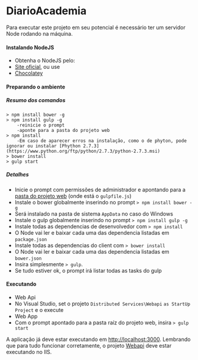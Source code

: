 # DiarioAcademia

Para executar este projeto em seu potencial é necessário ter um servidor Node rodando na máquina.

#### Instalando NodeJS
* Obtenha o NodeJS pelo:
 * [Site oficial](https://nodejs.org/), ou use
 * [Chocolatey](https://chocolatey.org/)
 

#### Preparando o ambiente

##### Resumo dos comandos
    > npm install bower -g
    > npm install gulp -g
        -reinicie o prompt
        -aponte para a pasta do projeto web
    > npm install
        -Em caso de aparecer erros na instalação, como o de phyton, pode ignorar ou instalar [Phython 2.7.3](https://www.python.org/ftp/python/2.7.3/python-2.7.3.msi)
    > bower install
    > gulp start


##### Detalhes
* Inicie o prompt com permissões de administrador e apontando para a [pasta do projeto web](https://github.com/AlexandreRech/DiarioAcademia/tree/master/NDDigital.DiarioAcademia.Apresentacao.WebApp) (onde está o `gulpfile.js`)
* Instale o bower globalmente inserindo no prompt `> npm install bower -g`
 * Será instalado na pasta de sistema `AppData` no caso do Windows
* Instale o gulp globalmente inserindo no prompt `> npm install gulp -g`
* Instale todas as dependencias de desenvolvedor com `> npm install`
 * O Node vai ler e baixar cada uma das dependencia listadas em `package.json`
* Instale todas as dependencias do client com `> bower install`
 * O Node vai ler e baixar cada uma das dependencia listadas em `bower.json`
* Insira simplesmente `> gulp`. 
 * Se tudo estiver ok, o prompt irá listar todas as tasks do gulp

#### Executando
* Web Api
 * No Visual Studio, set o projeto `Distributed Services\Webapi`  `as StartUp Project` e o execute
* Web App
 * Com o prompt apontado para a pasta raíz do projeto web, insira `> gulp start`
 
A aplicação já deve estar executando em  [http://localhost:3000](http://localhost:3000). Lembrando que para tudo funcionar corretamente, o projeto [Webapi](https://github.com/AlexandreRech/DiarioAcademia/tree/master/NDDigital.DiarioAcademia.WebApi) deve estar executando no IIS.

